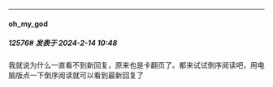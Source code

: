 
*****

####  oh_my_god  
##### 12576#       发表于 2024-2-14 10:48

我就说为什么一直看不到新回复，原来也是卡翻页了。都来试试倒序阅读吧，用电脑版点一下倒序阅读就可以看到最新回复了

